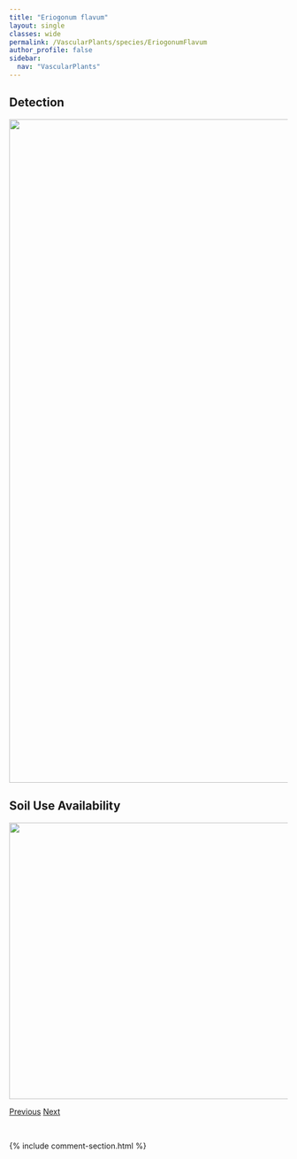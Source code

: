 ```yaml
---
title: "Eriogonum flavum"
layout: single
classes: wide
permalink: /VascularPlants/species/EriogonumFlavum
author_profile: false
sidebar:
  nav: "VascularPlants"
---
```


<h2>Detection</h2>

<a href="https://drive.google.com/uc?export=view&id=1Uv0L9gi81uPfZ5cQ0hxqhpE2JuMGpxsz">
<img src="https://drive.google.com/uc?export=view&id=1Uv0L9gi81uPfZ5cQ0hxqhpE2JuMGpxsz" height = "1200" width = "800">
</a>


<h2>Soil Use Availability</h2>

<a href="https://drive.google.com/uc?export=view&id=1fvuMBA-B0zMo5gJZyc2UJPxDMpiTitIT">
<img src="https://drive.google.com/uc?export=view&id=1fvuMBA-B0zMo5gJZyc2UJPxDMpiTitIT" height = "500" width = "1000">
</a>


<a href="/DevelopmentWebsite/VascularPlants/species/EriogonumAndrosaceum" class="pagination--pager" title="Eriogonum androsaceum">Previous</a> <a href="/DevelopmentWebsite/VascularPlants/species/EriogonumUmbellatum" class="pagination--pager" title="Eriogonum umbellatum">Next</a>

<p>&nbsp;</p>

{% include comment-section.html %}
